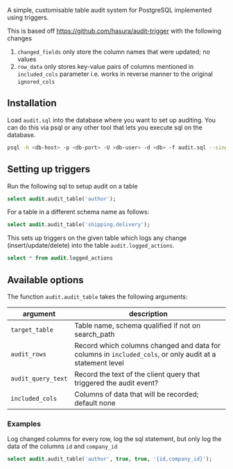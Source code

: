A simple, customisable table audit system for PostgreSQL implemented using triggers.

This is based off https://github.com/hasura/audit-trigger with the following changes

1. `changed_fields` only store the column names that were updated; no values
2. `row_data` only stores key-value pairs of columns mentioned in `included_cols` parameter i.e. works in reverse manner to the original `ignored_cols`

## Installation

Load `audit.sql` into the database where you want to set up auditing. You can do this via psql or any other tool that lets you execute sql on the database.

```bash
psql -h <db-host> -p <db-port> -U <db-user> -d <db> -f audit.sql --single-transaction
```

## Setting up triggers

Run the following sql to setup audit on a table

```sql
select audit.audit_table('author');
```

For a table in a different schema name as follows:

```sql
select audit.audit_table('shipping.delivery');
```

This sets up triggers on the given table which logs any change (insert/update/delete) into the table `audit.logged_actions`.

```sql
select * from audit.logged_actions
```

## Available options

The function `audit.audit_table` takes the following arguments:

| argument | description |
| --- | --- |
| `target_table`     | Table name, schema qualified if not on search_path |
| `audit_rows`       | Record which columns changed and data for columns in `included_cols`, or only audit at a statement level |
| `audit_query_text` | Record the text of the client query that triggered the audit event? |
| `included_cols`    | Columns of data that will be recorded; default none |

### Examples

Log changed columns for every row, log the sql statement, but only log the data of the columns `id` and `company_id`

```sql
select audit.audit_table('author', true, true, '{id,company_id}');
```
